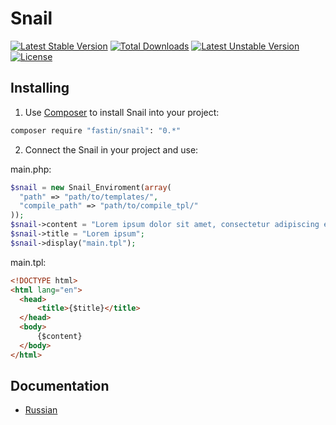 # Snail
[![Latest Stable Version](https://poser.pugx.org/fastin/snail/v/stable)](https://packagist.org/packages/fastin/snail) [![Total Downloads](https://poser.pugx.org/fastin/snail/downloads)](https://packagist.org/packages/fastin/snail) [![Latest Unstable Version](https://poser.pugx.org/fastin/snail/v/unstable)](https://packagist.org/packages/fastin/snail) [![License](https://poser.pugx.org/fastin/snail/license)](https://packagist.org/packages/fastin/snail)
## Installing
1. Use [Composer](http://getcomposer.org) to install Snail into your project:

  ```bash
  composer require "fastin/snail": "0.*"
  ```

2. Connect the Snail in your project and use:

  main.php:
  ```php
  $snail = new Snail_Enviroment(array(
	"path" => "path/to/templates/",
	"compile_path" => "path/to/compile_tpl/"
  ));
  $snail->content = "Lorem ipsum dolor sit amet, consectetur adipiscing elit.";
  $snail->title = "Lorem ipsum";
  $snail->display("main.tpl");
  ```
  main.tpl:
  ```html
  <!DOCTYPE html>
  <html lang="en">
  	<head>
  		<title>{$title}</title>
  	</head>
  	<body>
  		{$content}
  	</body>
  </html>
  ```
  
## Documentation
* [Russian](https://github.com/fastin/Snail/wiki/Домашняя-страница)

